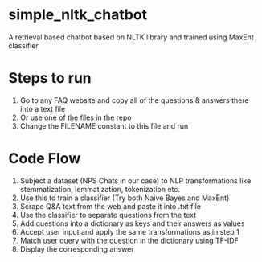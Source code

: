 # simple_nltk_chatbot
A retrieval based chatbot based on NLTK library and trained using MaxEnt classifier

# Steps to run
1. Go to any FAQ website and copy all of the questions & answers there into a text file
2. Or use one of the files in the repo
3. Change the FILENAME constant to this file and run

# Code Flow
1. Subject a dataset (NPS Chats in our case) to NLP transformations like stemmatization, lemmatization, tokenization etc.
2. Use this to train a classifier (Try both Naive Bayes and MaxEnt)
3. Scrape Q&A text from the web and paste it into .txt file
4. Use the classifier to separate questions from the text 
5. Add questions into a dictionary as keys and their answers as values
6. Accept user input and apply the same transformations as in step 1 
7. Match user query with the question in the dictionary using TF-IDF
8. Display the corresponding answer
